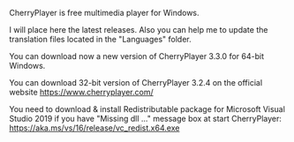 CherryPlayer is free multimedia player for Windows.

I will place here the latest releases. Also you can help me to update the translation files located in the "Languages" folder.

You can download now a new version of CherryPlayer 3.3.0 for 64-bit Windows.

You can download 32-bit version of CherryPlayer 3.2.4 on the official website https://www.cherryplayer.com/

You need to download & install Redistributable package for Microsoft Visual Studio 2019 if you have "Missing dll ..." message box at start CherryPlayer:
https://aka.ms/vs/16/release/vc_redist.x64.exe
